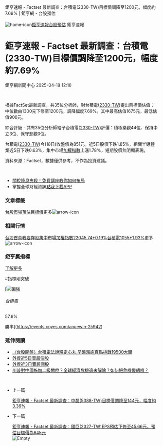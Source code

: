 
鉅亨速報 - Factset 最新調查：台積電(2330-TW)目標價調降至1200元，幅度約7.69% | 鉅亨網 - 台股預估‌  
‌  
![home-icon](/assets/icons/breadCrumb/symbol-icon-home.svg)[鉅亨速報](/news/cat/anue_live)[台股預估](/news/cat/tw_forecast) 鉅亨速報
# 鉅亨速報 - Factset 最新調查：台積電(2330-TW)目標價調降至1200元，幅度約7.69%

鉅亨網新聞中心 2025-04-18 12:10

‌  

根據FactSet最新調查，共35位分析師，對台積電([2330-TW](https://www.cnyes.com/twstock/2330))提出目標價估值：中位數由1300元下修至1200元，調降幅度7.69%。其中最高估值1675元，最低估值900元。

綜合評級 - 共有35位分析師給予台積電([2330-TW](https://www.cnyes.com/twstock/2330))評價：積極樂觀44位、保持中立3位、保守悲觀0位。

台積電([2330-TW](https://www.cnyes.com/twstock/2330))今(18日)收盤價為851元。近5日股價下跌1.85%，相關半導體業近5日下跌0.63%，集中市場[加權指數](https://invest.cnyes.com/index/TWS/TSE01)上漲1.78%，短期股價無明顯表現。

資料來源：Factset，數據僅供參考，不作為投資建議。

‌  

* [關稅降息夾殺！免費講座教你如何布局](https://www.rsc.com.tw/Cnyes_RSC/SeminarBooking2025InvestmentOutlook.aspx?utm_source=anue&utm_medium=usstocks_end)
* 掌握全球財經資訊[點我下載APP](http://www.cnyes.com/app/?utm_source=mweb&utm_medium=HamMenuBanner&utm_campaign=fixed&utm_content=entr)

### 文章標籤

[台股](https://news.cnyes.com/tag/台股 "台股")[市場預估](https://news.cnyes.com/tag/市場預估 "市場預估")[目標價](https://news.cnyes.com/tag/目標價 "目標價")更多![arrow-icon](/assets/icons/arrows/arrow-down.svg)
### 相關行情

[台股首頁](https://www.cnyes.com/twstock)[我要存股](https://supr.link/8OHaU)[集中市場加權指數22045.74+0.19%](https://invest.cnyes.com/index/TWS/TSE01)[台積電1055+1.93%](https://www.cnyes.com/twstock/2330)更多![arrow-icon](/assets/icons/arrows/arrow-down.svg)
### 鉅亨贏指標

[了解更多](https://events.cnyes.com/anuewin-25942)

#指標剛突破

[![偏強](/assets/icons/win-indicator/long.svg)
###### 台積電

57.9%

勝率](https://events.cnyes.com/anuewin-25942)
### 延伸閱讀

* [〈台股開盤〉台積電法說釋定心丸 早盤漲逾百點挑戰19500大關](/news/id/5943519)
* [外資近5日賣超個股](/news/id/5943408)
* [外資近3日賣超個股](/news/id/5943404)
* [川普對中國施加二級關稅？全球經濟危機遠未解除？如何把危機變轉機？](/news/id/5943377)

‌  

* 上一篇
  
  [鉅亨速報 - Factset 最新調查：中磊(5388-TW)目標價調降至144元，幅度約3.36%](/news/id/5944012)
* 下一篇
  
  [鉅亨速報 - Factset 最新調查：國巨(2327-TW)EPS預估下修至45.66元，預估目標價為645元](/news/id/5943391)
‌  
![Empty](/assets/icons/skeleton/empty-image.svg)‌  
